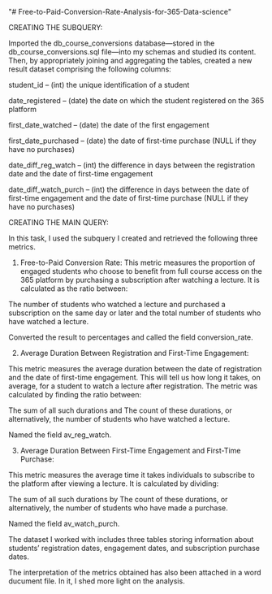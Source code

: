 "# Free-to-Paid-Conversion-Rate-Analysis-for-365-Data-science" 

CREATING THE SUBQUERY:

Imported the db_course_conversions database—stored in the db_course_conversions.sql file—into my schemas and studied its content. Then, by appropriately joining and aggregating the tables, created a new result dataset comprising the following columns:

student_id – (int) the unique identification of a student

date_registered – (date) the date on which the student registered on the 365 platform

first_date_watched – (date) the date of the first engagement

first_date_purchased – (date) the date of first-time purchase (NULL if they have no purchases)

date_diff_reg_watch – (int) the difference in days between the registration date and the date of first-time engagement

date_diff_watch_purch – (int) the difference in days between the date of first-time engagement and the date of first-time purchase (NULL if they have no purchases)

CREATING THE MAIN QUERY:

In this task, I used the subquery I created and retrieved the following three metrics.

1) Free-to-Paid Conversion Rate:
This metric measures the proportion of engaged students who choose to benefit from full course access on the 365 platform by purchasing a subscription after watching a lecture. It is calculated as the ratio between:

The number of students who watched a lecture and purchased a subscription on the same day or later and
the total number of students who have watched a lecture.

Converted the result to percentages and called the field conversion_rate.

2) Average Duration Between Registration and First-Time Engagement:
   
This metric measures the average duration between the date of registration and the date of first-time engagement. This will tell us how long it takes, on average, for a student to watch a lecture after registration. The metric was calculated by finding the ratio between:

The sum of all such durations and
The count of these durations, or alternatively, the number of students who have watched a lecture.

Named the field av_reg_watch.

3) Average Duration Between First-Time Engagement and First-Time Purchase:
   
This metric measures the average time it takes individuals to subscribe to the platform after viewing a lecture. It is calculated by dividing:

The sum of all such durations by
The count of these durations, or alternatively, the number of students who have made a purchase.

Named the field av_watch_purch.

The dataset I worked with includes three tables storing information about students’ registration dates, engagement dates, and subscription purchase dates.

The interpretation of the metrics obtained has also been attached in a word ducument file. In it, I shed more light on the analysis.
